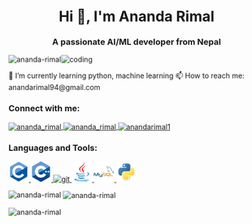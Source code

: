 <h1 align="center">Hi 👋, I'm Ananda Rimal</h1> <h3 align="center">A passionate AI/ML developer from Nepal</h3> <img align="right" alt="coding" width="400" src="https://i.pinimg.com/originals/bd/4e/d3/bd4ed327189c2a56695beb91cd534570.gif" /> <p align="left"> <img src="https://komarev.com/ghpvc/?username=ananda-rimal&label=Profile%20views&color=0e75b6&style=flat" alt="ananda-rimal" /> </p>
🌱 I’m currently learning python, machine learning
📫 How to reach me: anandarimal94@gmail.com
<h3 align="left">Connect with me:</h3> <p align="left"> <a href="https://twitter.com/ananda_rimal" target="blank"> <img align="center" src="https://raw.githubusercontent.com/rahuldkjain/github-profile-readme-generator/master/src/images/icons/Social/twitter.svg" alt="ananda_rimal" height="30" width="40" /> </a> <a href="https://www.facebook.com/profile.php?id=100078209768946" target="blank"> <img align="center" src="https://raw.githubusercontent.com/rahuldkjain/github-profile-readme-generator/master/src/images/icons/Social/facebook.svg" alt="ananda_rimal" height="30" width="40" /> </a> <a href="https://www.instagram.com/anandarimal1/" target="blank"> <img align="center" src="https://upload.wikimedia.org/wikipedia/commons/thumb/9/95/Instagram_logo_2022.svg/1200px-Instagram_logo_2022.svg.png" alt="anandarimal1" height="30" width="40" /> </a> </p> <h3 align="left">Languages and Tools:</h3> <p align="left"> <a href="https://www.cprogramming.com/" target="_blank" rel="noreferrer"> <img src="https://raw.githubusercontent.com/devicons/devicon/master/icons/c/c-original.svg" alt="c" width="40" height="40" /> </a> <a href="https://www.w3schools.com/cpp/" target="_blank" rel="noreferrer"> <img src="https://raw.githubusercontent.com/devicons/devicon/master/icons/cplusplus/cplusplus-original.svg" alt="cplusplus" width="40" height="40" /> </a> <a href="https://git-scm.com/" target="_blank" rel="noreferrer"> <img src="https://www.vectorlogo.zone/logos/git-scm/git-scm-icon.svg" alt="git" width="40" height="40" /> </a> <a href="https://www.java.com" target="_blank" rel="noreferrer"> <img src="https://raw.githubusercontent.com/devicons/devicon/master/icons/java/java-original.svg" alt="java" width="40" height="40" /> </a> <a href="https://www.mysql.com/" target="_blank" rel="noreferrer"> <img src="https://raw.githubusercontent.com/devicons/devicon/master/icons/mysql/mysql-original-wordmark.svg" alt="mysql" width="40" height="40" /> </a> <a href="https://www.python.org" target="_blank" rel="noreferrer"> <img src="https://raw.githubusercontent.com/devicons/devicon/master/icons/python/python-original.svg" alt="python" width="40" height="40" /> </a> </p> <p><img align="left" src="https://github-readme-stats.vercel.app/api/top-langs?username=ananda-rimal&show_icons=true&locale=en&layout=compact" alt="ananda-rimal" /></p> <p>&nbsp;<img align="center" src="https://github-readme-stats.vercel.app/api?username=ananda-rimal&show_icons=true&locale=en" alt="ananda-rimal" /></p> <p><img align="center" src="https://github-readme-streak-stats.herokuapp.com/?user=ananda-rimal&" alt="ananda-rimal" /></p>
